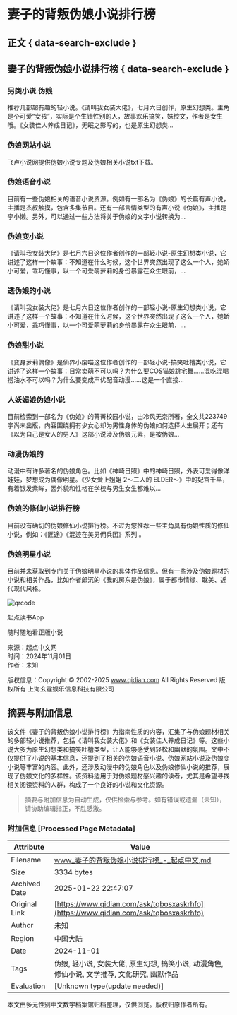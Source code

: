 # 妻子的背叛伪娘小说排行榜

## 正文 { data-search-exclude }


## 妻子的背叛伪娘小说排行榜 { data-search-exclude }

### 另类小说 伪娘

推荐几部超有趣的轻小说。《请叫我女装大佬》，七月六日创作，原生幻想类。主角是个可爱“女孩”，实际是个生错性别的人，故事欢乐搞笑，妹控文，作者是女生哦。《女装佳人养成日记》，无眠之影写的，也是原生幻想类...

### 伪娘网站小说

飞卢小说网提供伪娘小说专题及伪娘相关小说txt下载。 

### 伪娘语音小说

目前有一些伪娘相关的语音小说资源。例如有一部名为《伪娘》的长篇有声小说，主播是杰叔触摸，包含多集节目。还有一部言情类型的有声小说《伪娘》，主播是李小懒。另外，可以通过一些方法将关于伪娘的文字小说转换为...

### 伪娘变小说

《请叫我女装大佬》是七月六日这位作者创作的一部轻小说-原生幻想类小说，它讲述了这样一个故事：不知道在什么时候，这个世界突然出现了这么一个人，她娇小可爱，乖巧懂事，以一个可爱萌萝莉的身份暴露在众生眼前，...

### 透伪娘的小说

《请叫我女装大佬》是七月六日这位作者创作的一部轻小说-原生幻想类小说，它讲述了这样一个故事：不知道在什么时候，这个世界突然出现了这么一个人，她娇小可爱，乖巧懂事，以一个可爱萌萝莉的身份暴露在众生眼前，...

### 伪娘甜小说

《变身萝莉偶像》是仙界小废喵这位作者创作的一部轻小说-搞笑吐槽类小说，它讲述了这样一个故事：日常卖萌不可以吗？为什么要COS猫娘跳宅舞……混吃混喝捞油水不可以吗？为什么要变成声优配音动漫……这是一个直接...

### 人妖媚娘伪娘小说

目前检索到一部名为《伪娘》的菁菁校园小说，由冷风无奈所著，全文共223749字尚未出版，内容围绕拥有少女心却为男性身体的伪娘如何选择人生展开；还有《以为自己是女人的男人》这部小说涉及伪娘元素，是被伪娘...

### 动漫伪娘的

动漫中有许多著名的伪娘角色。比如《神崎日照》中的神崎日照，外表可爱得像洋娃娃，梦想成为偶像明星。《少女爱上姐姐 2～二人的 ELDER～》中的妃宫千早，有着银发紫眸，因外貌和性格在学校与男生女生都难以...

### 伪娘的修仙小说排行榜

目前没有确切的伪娘修仙小说排行榜。不过为您推荐一些主角具有伪娘性质的修仙小说，例如：《匪途》《混迹在美男佣兵团》系列 。

### 伪娘明星小说

目前并未获取到专门关于伪娘明星小说的具体作品信息。但有一些涉及伪娘题材的小说和相关作品，比如作者郎沉的《我的房东是伪娘》，属于都市情缘、耽美、近代现代风格。 

![qrcode](https://imgservices-1252317822.image.myqcloud.com/coco/s03032023/fb9dbdd4.avvf16.png)

起点读书App

随时随地看正版小说

来源：起点中文网  
时间：2024年11月01日  
作者：未知

版权信息：Copyright © 2002-2025 www.qidian.com All Rights Reserved 版权所有 上海玄霆娱乐信息科技有限公司
<!-- tcd_original_link https://www.qidian.com/ask/tqbosxaskrhfo -->


## 摘要与附加信息

<!-- tcd_abstract -->
该文件《妻子的背叛伪娘小说排行榜》为指南性质的内容，汇集了与伪娘题材相关的多部轻小说推荐，包括《请叫我女装大佬》和《女装佳人养成日记》等。这些小说大多为原生幻想类和搞笑吐槽类型，让人能够感受到轻松和幽默的氛围。文中不仅提供了小说的基本信息，还提到了相关的伪娘语音小说、伪娘网站小说及伪娘变小说等丰富的内容。此外，还涉及动漫中的伪娘角色以及伪娘修仙小说的推荐，展现了伪娘文化的多样性。该资料适用于对伪娘题材感兴趣的读者，尤其是希望寻找相关阅读资料的人群，构成了一个良好的小说和文化资源。
<!-- tcd_abstract_end -->

> 摘要与附加信息为自动生成，仅供检索与参考。如有错误或遗漏（未知），请协助编辑指正，不胜感激。

### 附加信息 [Processed Page Metadata]

| Attribute       | Value                                  |
|-----------------|----------------------------------------|
| Filename        | www_妻子的背叛伪娘小说排行榜_-_起点中文.md                             |
| Size            | 3334 bytes                           |
| Archived Date   | 2025-01-22 22:47:07                             |
| Original Link   | [https://www.qidian.com/ask/tqbosxaskrhfo](https://www.qidian.com/ask/tqbosxaskrhfo)                       |
| Author          | 未知                               |
| Region          | 中国大陆                               |
| Date            | 2024-11-01                                 |
| Tags            | 伪娘, 轻小说, 女装大佬, 原生幻想, 搞笑小说, 动漫角色, 修仙小说, 文学推荐, 文化研究, 幽默作品                                 |
| Evaluation            | [Unknown type(update needed)]                                 |
<!-- tcd_table_end -->

本文由多元性别中文数字档案馆归档整理，仅供浏览。版权归原作者所有。
